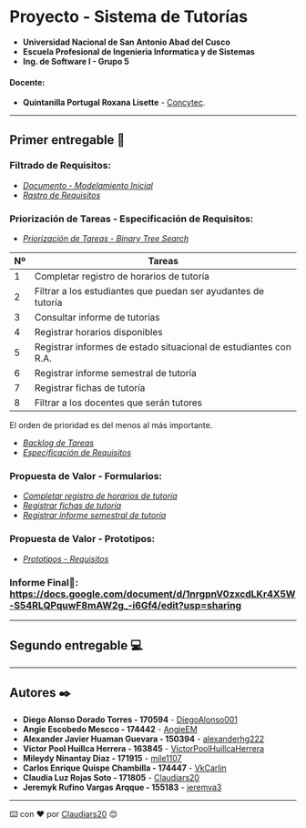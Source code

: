 # Proyecto - Sistema de Tutorías
- **Universidad Nacional de San Antonio Abad del Cusco**
- **Escuela Profesional de Ingenieria Informatica y de Sistemas**
- **Ing. de Software I - Grupo 5**
#### **Docente**:
- **Quintanilla Portugal Roxana Lisette** - [Concytec](http://directorio.concytec.gob.pe/appDirectorioCTI/VerDatosInvestigador.do?id_investigador=40930).
---
## Primer entregable 🚀
### **Filtrado de Requisitos:**
* _[Documento - Modelamiento Inicial](https://docs.google.com/document/d/1M7q4YCVA49yPXfgI0AR1L0NvSsnzyWdi4P1VAVQk2mc/edit?usp=sharing)_
* _[Rastro de Requisitos](https://docs.google.com/spreadsheets/d/1BYJ_IHNg5_HUUeqMFOn-wjE-nVORuyyRQMmVdjTW3hs/edit?usp=sharing)_

### **Priorización de Tareas - Especificación de Requisitos:**
* _[Priorización de Tareas - Binary Tree Search](https://docs.google.com/document/d/1G0_DddKeaW2VgFvwqOBm_1lks69uKMLko81iR5MCRBY/edit?usp=sharing)_

| Nº | Tareas |
| ------------- | ------------- |
| 1  | Completar registro de horarios de tutoría|
| 2 | Filtrar a los estudiantes que puedan ser ayudantes de tutoría |
| 3  |  Consultar informe de tutorías |
| 4 |  Registrar horarios disponibles|
| 5  | Registrar informes de estado situacional de estudiantes con R.A. |
| 6 |  Registrar informe semestral de tutoría |
| 7  |  Registrar fichas de tutoría |
| 8 | Filtrar a los docentes que serán tutores  |

El orden de prioridad es del menos al más importante.
* _[Backlog de Tareas](https://trello.com/b/q5yQTPxM/sistema-de-tutorias)_
* _[Especificación de Requisitos](https://docs.google.com/spreadsheets/d/1iju1fKmdK9Pyzs_HZ66czx1-JXZJj_05wI7UjojMpCg/edit?usp=sharing)_

### **Propuesta de Valor - Formularios:**
* _[Completar registro de horarios de tutoría](https://docs.google.com/forms/d/1-eapiA3-fniuFQQg3dk9yAqcf9Xf7Lox_J3vw0EaBK4/viewform?edit_requested=true)_
* _[Registrar fichas de tutoría](https://docs.google.com/forms/d/1kcSa1DAu32zFrMg5ny74mCXKe-j10h5RhPoMjRhjnuQ/viewform?edit_requested=true)_
* _[Registrar informe semestral de tutoría](https://docs.google.com/forms/d/e/1FAIpQLScmX6z6JWO1f-nP2n7xTr8GoYhuIqikCr9gZCk3XxCZmpImUw/viewform?usp=sf_link)_

### **Propuesta de Valor - Prototipos:**
* _[Prototipos - Requisitos](https://sistema-tutorias.netlify.app/)_

### **Informe Final📖: https://docs.google.com/document/d/1nrgpnV0zxcdLKr4X5W-S54RLQPquwF8mAW2g_-i6Gf4/edit?usp=sharing**
---
## Segundo entregable 💻 
---
## Autores ✒️
* **Diego Alonso Dorado Torres - 170594** - [DiegoAlonso001](https://github.com/DiegoAlonso001)
* **Angie Escobedo Mescco - 174442** - [AngieEM](https://github.com/AnnieLoli)
* **Alexander Javier Huaman Guevara - 150394** - [alexanderhg222](https://github.com/alexanderhg222)
* **Victor Pool Huillca Herrera - 163845** - [VictorPoolHuillcaHerrera](https://github.com/VictorPoolHuillcaHerrera)
* **Mileydy Ninantay Diaz - 171915** - [mile1107](https://github.com/mile1107)
* **Carlos Enrique Quispe Chambilla - 174447** - [VkCarlin](https://github.com/VkCarlin)
* **Claudia Luz Rojas Soto - 171805** - [Claudiars20](https://github.com/Claudiars20)
* **Jeremyk Rufino Vargas Arqque - 155183** - [jeremva3](https://github.com/jeremva3)
---
⌨️ con ❤️ por [Claudiars20](https://github.com/Claudiars20) 😊
